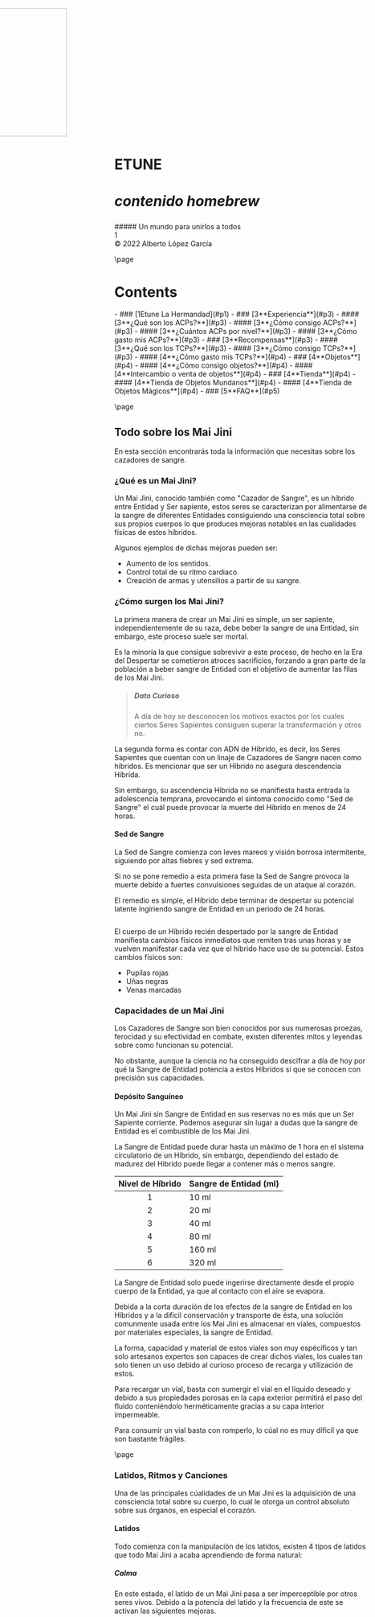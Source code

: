 <style>
  .phb#p1{ text-align:center; }
  .phb#p1:after{ display:none; }
</style>

<div style='margin-top:450px;'></div>

<img 
  src='https://i.imgur.com/bi7x67G.png' 
  style='width:255px;margin-left:-350px;margin-top:300px' />    


# ETUNE 
# *contenido homebrew*

<div style='margin-top:25px'></div>
<div class='wide'>
##### Un mundo para unirlos a todos	
</div><div class='pageNumber'>1</div>
<div class='footnote'>© 2022 Alberto López García</div>



\page

# Contents

<style>
  .toc a {
    color: inherit !important;	/*toc specifically wants black text. This resets the headers*/
  }

  .toc li span:nth-child(2){	/*Allow dot leaders to fill remaining space but not overlap*/
    width: auto;
    overflow: hidden;
    white-space: nowrap;
    display: block;
  }

  .toc li span:nth-child(2):after{
    font-family		: BookSanity;	/*Remove any header styles from dot leaders*/
    font-size   	: 0.317cm;
    font-weight		: normal;
    color			: black;
    content:
      " ........................................"
      "........................................."
      "........................................."; 
  }
  
  .toc li span:first-child{
    float: right;
    font-family		: BookSanity;	/*Remove any header styles from page numbers*/
    font-size   	: 0.317cm;
    font-weight		: normal;
    color			: black;
    margin-left		: 1px;	/*Leaves a small space between page numbers and dot leaders*/
  }
  
/*Special cases for headings*/    
  .toc li h3 span:nth-child(2):after{
  	content: " ";						/*Remove dot leaders on h3*/
  }
  
  .toc li h3 {
    margin-bottom: 4px !important;		/*Special spacing for h3*/
    margin-top: 10px !important;
    line-height: initial !important;	/*For some reason Multi-line h3 line spacing changed*/
  }
  
  .toc li h3 span:first-child{
  	line-height: 1.8em !important;  	/*Line page numbers up with Multi-line h3 better*/
  }
  
  .toc ul ul {
  	margin-left: 10px !important;		/*Original lists intented too much*/
  }
  
  .toc>ul>li {
    margin-bottom: initial !important;	/*margin for list items needs to be removed or 0*/
  }
</style>

<div class='toc'>- ### [<span>1</span><span>Etune La Hermandad</span>](#p1)
- ### [<span>3</span><span>**Experiencia**</span>](#p3)
 - #### [<span>3</span><span>**¿Qué son los ACPs?**</span>](#p3)
 - #### [<span>3</span><span>**¿Cómo consigo ACPs?**</span>](#p3)
 - #### [<span>3</span><span>**¿Cuántos ACPs por nivel?**</span>](#p3)
 - #### [<span>3</span><span>**¿Cómo gasto mis ACPs?**</span>](#p3)
- ### [<span>3</span><span>**Recompensas**</span>](#p3)
 - #### [<span>3</span><span>**¿Qué son los TCPs?**</span>](#p3)
 - #### [<span>3</span><span>**¿Cómo consigo TCPs?**</span>](#p3)
 - #### [<span>4</span><span>**¿Cómo gasto mis TCPs?**</span>](#p4)
- ### [<span>4</span><span>**Objetos**</span>](#p4)
 - #### [<span>4</span><span>**¿Cómo consigo objetos?**</span>](#p4)
 - #### [<span>4</span><span>**Intercambio o venta de objetos**</span>](#p4)
- ### [<span>4</span><span>**Tienda**</span>](#p4)
 - #### [<span>4</span><span>**Tienda de Objetos Mundanos**</span>](#p4)
 - #### [<span>4</span><span>**Tienda de Objetos Mágicos**</span>](#p4)
- ### [<span>5</span><span>**FAQ**</span>](#p5)
</div>

\page

## Todo sobre los Mai Jini

En esta sección encontrarás toda la información que necesitas sobre los cazadores de sangre.

### ¿Qué es un Mai Jini?
Un Mai Jini, conocido también como "Cazador de Sangre", es un híbrido entre Entidad y Ser sapiente, estos seres se caracterizan por alimentarse de la sangre de diferentes Entidades consiguiendo una consciencia total sobre sus propios cuerpos lo que produces mejoras notables en las cualidades físicas de estos híbridos.

Algunos ejemplos de dichas mejoras pueden ser:
- Aumento de los sentidos.
- Control total de su ritmo cardiaco.
- Creación de armas y utensilios a partir de su sangre.

### ¿Cómo surgen los Mai Jini?
La primera manera de crear un Mai Jini es simple, un ser sapiente, independientemente de su raza, debe beber la sangre de una Entidad, sin embargo, este proceso suele ser mortal.

Es la minoría la que consigue sobrevivir a este proceso, de hecho en la Era del Despertar se cometieron atroces sacrificios, forzando a gran parte de la población a beber sangre de Entidad con el objetivo de aumentar las filas de los Mai Jini. 

> ##### Dato Curioso
> A día de hoy se desconocen los motivos exactos por los cuales ciertos Seres Sapientes consiguen superar la transformación y otros no.

La segunda forma es contar con ADN de Híbrido, es decir, los Seres Sapientes que cuentan con un linaje de Cazadores de Sangre nacen como híbridos. Es mencionar que ser un Híbrido no asegura descendencia Híbrida. 

Sin embargo, su ascendencia Híbrida no se manifiesta hasta entrada la adolescencia temprana, provocando el síntoma conocido como "Sed de Sangre" el cuál puede provocar la muerte del Híbrido en menos de 24 horas.


#### Sed de Sangre
La Sed de Sangre comienza con leves mareos y visión borrosa intermitente, siguiendo por altas fiebres y sed extrema. 

Si no se pone remedio a esta primera fase la Sed de Sangre provoca la muerte debido a fuertes convulsiones seguidas de un ataque al corazón.

El remedio es simple, el Híbrido debe terminar de despertar su potencial latente ingiriendo sangre de Entidad en un periodo de 24 horas.

```
```



El cuerpo de un Híbrido recién despertado por la sangre de Entidad manifiesta cambios físicos inmediatos que remiten tras unas horas y se vuelven manifestar cada vez que el híbrido hace uso de su potencial. Estos cambios físicos son:

- Pupilas rojas
- Uñas negras
- Venas marcadas

### Capacidades de un Mai Jini

Los Cazadores de Sangre son bien conocidos por sus numerosas proezas, ferocidad y su efectividad en combate, existen diferentes mitos y leyendas sobre como funcionan su potencial.

No obstante, aunque la ciencia no ha conseguido descifrar a día de hoy por qué la Sangre de Entidad potencia a estos Híbridos si que se conocen con precisión sus capacidades.

#### Depósito Sanguíneo
Un Mai Jini sin Sangre de Entidad en sus reservas no es más que un Ser Sapiente corriente. Podemos asegurar sin lugar a dudas que la sangre de Entidad es el combustible de los Mai Jini.

La Sangre de Entidad puede durar hasta un máximo de 1 hora en el sistema circulatorio de un Híbrido, sin embargo, dependiendo del estado de madurez del Híbrido puede llegar a contener más o menos sangre.

| Nivel de Híbrido | Sangre de Entidad (ml) |
|:----:|:-------------|
| 1  | 10 ml |
| 2  | 20 ml |
| 3 | 40 ml |
| 4 | 80 ml |
| 5 | 160 ml|
| 6 | 320 ml |

La Sangre de Entidad solo puede ingerirse directamente desde el propio cuerpo de la Entidad, ya que al contacto con el aire se evapora.

Debida a la corta duración de los efectos de la sangre de Entidad en los Híbridos y a la dificil conservación y transporte de ésta, una solución comunmente usada entre los Mai Jini es almacenar en viales, compuestos por materiales especiales, la sangre de Entidad.

La forma, capacidad y material de estos viales son muy espécificos y tan solo artesanos expertos son capaces de crear dichos viales, los cuales tan solo tienen un uso debido al curioso proceso de recarga y utilización de estos.

Para recargar un víal, basta con sumergir el vial en el líquido deseado y debido a sus propiedades porosas en la capa exterior permitirá el paso del fluido conteniéndolo herméticamente gracias a su capa interior impermeable.

Para consumir un vial basta con romperlo, lo cúal no es muy dificil ya que son bastante frágiles.

\page

### Latidos, Ritmos y Canciones

Una de las principales cúalidades de un Mai Jini es la adquisición de una consciencia total sobre su cuerpo, lo cual le otorga un control absoluto sobre sus órganos, en especial el corazón.

#### Latidos

Todo comienza con la manipulación de los latidos, existen 4 tipos de latidos que todo Mai Jini a acaba aprendiendo de forma natural:

##### Calma
En este estado, el latido de un Mai Jini pasa a ser imperceptible por otros seres vivos. Debido a la potencia del latido y la frecuencia de este se activan las siguientes mejoras. 

| Nivel | Mejora |
|:----:|:------------|
| 1st  | Sosiego |
| 2nd  | Reposo |
| 3rd | Paz |
| 4th | Serenidad |
| 5th | Lucidez |
| 6th | Ausencia |


##### Caza
Este es uno de los latidos más usados por los Mai Jini en las misiones de reconocimiento y búsqueda.

| Nivel | Mejora |
|:----:|:------------|
| 1st  | Instinto |
| 2nd  | Corazonada |
| 3rd | Rastro |
| 4th | Marca del Cazador |
| 5th | Emoción de la Caza |
| 6th | Remate |


##### Exaltación
Cuando un Mai Jini entra en combate debe centrarse en controlar sus pulsaciones y energías para aumentar su eficacia en batalla.

| Nivel | Mejora |
|:----:|:------------|
| 1st  | Adrenalina |
| 2nd  | Pies Ligeros |
| 3rd | Sin Dolor |
| 4th | Ferocidad |
| 5th | Acorralado |
| 6th | Último Aliento |

```
```
##### Sinapsis
Los Mai Jinis son bien conocidos por su ferocidad en batalla, sin embargo, el arma secreta de un 

| Nivel | Mejoras |
|:----:|:------------|
| 1st  | Concentración |
| 2nd  | Metereosensibilidad |
| 3rd | Calibración |
| 4th | Intuición |
| 5th | Hiperactividad |
| 6th | Proliferación Neuronal |

#### Ritmos
Una vez que un Mai Jini es capaz de dominar uno de los latidos a la perfección poco a poco empezará a detectar patrones en sus propios latidos, patrones conocidos como ritmos. 

Los ritmos básicos conocidos son los siguientes:

##### Ritmo de la Creación
WIP



#### Canciones
WIP

\page
## Todo sobre los Masu Mafarki

Work In Progress

